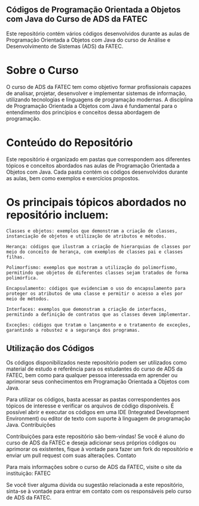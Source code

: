 ## Códigos de Programação Orientada a Objetos com Java do Curso de ADS da FATEC

Este repositório contém vários códigos desenvolvidos durante as aulas de Programação Orientada a Objetos com Java do curso de Análise e Desenvolvimento de Sistemas (ADS) da FATEC.

# Sobre o Curso

O curso de ADS da FATEC tem como objetivo formar profissionais capazes de analisar, projetar, desenvolver e implementar sistemas de informação, utilizando tecnologias e linguagens de programação modernas. A disciplina de Programação Orientada a Objetos com Java é fundamental para o entendimento dos princípios e conceitos dessa abordagem de programação.

# Conteúdo do Repositório

Este repositório é organizado em pastas que correspondem aos diferentes tópicos e conceitos abordados nas aulas de Programação Orientada a Objetos com Java. Cada pasta contém os códigos desenvolvidos durante as aulas, bem como exemplos e exercícios propostos.

# Os principais tópicos abordados no repositório incluem:

    Classes e objetos: exemplos que demonstram a criação de classes, instanciação de objetos e utilização de atributos e métodos.

    Herança: códigos que ilustram a criação de hierarquias de classes por meio do conceito de herança, com exemplos de classes pai e classes filhas.

    Polimorfismo: exemplos que mostram a utilização do polimorfismo, permitindo que objetos de diferentes classes sejam tratados de forma polimórfica.

    Encapsulamento: códigos que evidenciam o uso do encapsulamento para proteger os atributos de uma classe e permitir o acesso a eles por meio de métodos.

    Interfaces: exemplos que demonstram a criação de interfaces, permitindo a definição de contratos que as classes devem implementar.

    Exceções: códigos que tratam o lançamento e o tratamento de exceções, garantindo a robustez e a segurança dos programas.

## Utilização dos Códigos

Os códigos disponibilizados neste repositório podem ser utilizados como material de estudo e referência para os estudantes do curso de ADS da FATEC, bem como para qualquer pessoa interessada em aprender ou aprimorar seus conhecimentos em Programação Orientada a Objetos com Java.

Para utilizar os códigos, basta acessar as pastas correspondentes aos tópicos de interesse e verificar os arquivos de código disponíveis. É possível abrir e executar os códigos em uma IDE (Integrated Development Environment) ou editor de texto com suporte à linguagem de programação Java.
Contribuições

Contribuições para este repositório são bem-vindas! Se você é aluno do curso de ADS da FATEC e deseja adicionar seus próprios códigos ou aprimorar os existentes, fique à vontade para fazer um fork do repositório e enviar um pull request com suas alterações.
Contato

Para mais informações sobre o curso de ADS da FATEC, visite o site da instituição: FATEC

Se você tiver alguma dúvida ou sugestão relacionada a este repositório, sinta-se à vontade para entrar em contato com os responsáveis pelo curso de ADS da FATEC.
